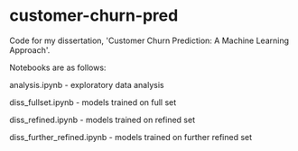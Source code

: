 # customer-churn-pred
Code for my dissertation, 'Customer Churn Prediction: A Machine Learning Approach'.

Notebooks are as follows:

analysis.ipynb - exploratory data analysis

diss_fullset.ipynb - models trained on full set

diss_refined.ipynb - models trained on refined set

diss_further_refined.ipynb - models trained on further refined set
